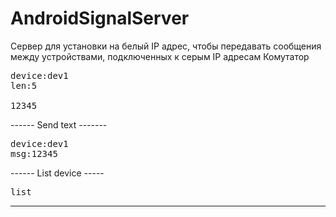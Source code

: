 # AndroidSignalServer
Сервер для установки на белый IP адрес, чтобы передавать сообщения между  устройствами,  подключенных к серым IP адресам
Комутатор

<pre>
device:dev1
len:5

12345
</pre>
------ Send text -------
<pre>
device:dev1
msg:12345
</pre>
------ List device -----
<pre>
list
</pre>
------------------------
